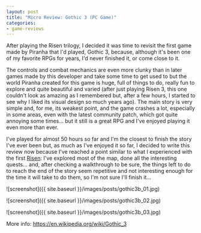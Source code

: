 ```yaml
---
layout: post
title: "Micro Review: Gothic 3 (PC Game)"
categories:
- game-reviews
---
```


<p>After playing the Risen trilogy, I decided it was time to revisit the first game made by Piranha that I'd played, Gothic 3, because, although it's been one of my favorite RPGs for years, I'd never finished it, or come close to it.</p>
<p>The controls and combat mechanics are even more clunky than in later games made by this developer and take some time to get used to but the world Piranha created for this game is huge, full of things to do, really fun to explore and quite beautiful and varied (after just playing Risen 3, this one couldn't look as amazing as I remembered but, after a few hours, I started to see why I liked its visual design so much years ago). The main story is very simple and, for me, its weakest point, and the game crashes a lot, especially in some areas, even with the latest community patch, which got quite annoying some times... but it still is a great RPG and I've enjoyed playing it even more than ever.</p>
<p>I've played for almost 50 hours so far and I'm the closest to finish the story I've ever been but, as much as I've enjoyed it so far, I decided to write this review now because I've reached a point similar to what I experienced with the first <a href="http://blog.binarynonsense.com/2016/09/20/micro-review-risen-pc/">Risen</a>: I've explored most of the map, done all the interesting quests... and, after checking a walkthrough to be sure, the things left to do to reach the end of the story seem repetitive and not interesting enough for the time it will take to do them, so I'm not sure I'll finish it...</p>


![screenshot]({{ site.baseurl }}/images/posts/gothic3b_01.jpg)


![screenshot]({{ site.baseurl }}/images/posts/gothic3b_02.jpg)


![screenshot]({{ site.baseurl }}/images/posts/gothic3b_03.jpg)


<p>More info: <a href="https://en.wikipedia.org/wiki/Gothic_3">https://en.wikipedia.org/wiki/Gothic_3</a></p>
